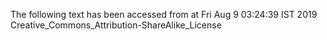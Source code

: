 The following text has been accessed from at Fri Aug 9 03:24:39 IST 2019
Creative_Commons_Attribution-ShareAlike_License
